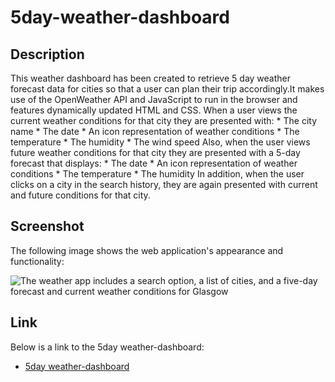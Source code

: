 # 5day-weather-dashboard

## Description
This weather dashboard has been created to retrieve 5 day weather forecast data for cities so that a user can plan their trip accordingly.It makes use of the OpenWeather API and JavaScript to run in the browser and features dynamically updated HTML and CSS.
When a user views the current weather conditions for that city they are presented with:
    * The city name
    * The date
    * An icon representation of weather conditions
    * The temperature
    * The humidity
    * The wind speed
Also, when the user views future weather conditions for that city they are presented with a 5-day forecast that displays:
    * The date
    * An icon representation of weather conditions
    * The temperature
    * The humidity
In addition, when the user clicks on a city in the search history, they are again presented with current and future conditions for that city.

## Screenshot

The following image shows the web application's appearance and functionality:

![The weather app includes a search option, a list of cities, and a five-day forecast and current weather conditions for Glasgow](/assets/images/Weather%20Dashboard.gif)

## Link

Below is a link to the 5day weather-dashboard:

* [5day weather-dashboard](https://aobiaderi.github.io/5day-weather-dashboard/)